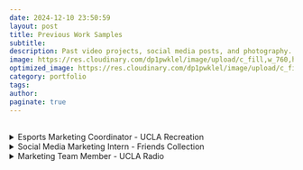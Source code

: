 ```yaml
---
date: 2024-12-10 23:50:59
layout: post
title: Previous Work Samples
subtitle:
description: Past video projects, social media posts, and photography.
image: https://res.cloudinary.com/dp1pwklel/image/upload/c_fill,w_760,h_399/v1730701117/EVENTBRITE_BANNER_d4ab9s.png
optimized_image: https://res.cloudinary.com/dp1pwklel/image/upload/c_fill,w_380,h_200/v1730701117/EVENTBRITE_BANNER_d4ab9s.png
category: portfolio
tags:
author: 
paginate: true
---
```


<br>
<details>
  <summary>Esports Marketing Coordinator - UCLA Recreation</summary>
  <div class="details-content">
    <h3>Marketing and Photography for University of California Esports Initiative 2025 at Redbull HQ</h3>
    <img src="https://res.cloudinary.com/dp1pwklel/image/upload/v1737444481/team_vscfv7.png" alt="Image description" style="max-width:1200px; height:auto; display:block; margin:50;">
    <img src="https://res.cloudinary.com/dp1pwklel/image/upload/v1737444951/REDBULLHQ_bsglx2.png" alt="Image description" style="max-width:1200px; height:auto; display:block; margin:50;">
    <div class="work-samples tweets-row">
      <blockquote class="twitter-tweet"><p lang="en" dir="ltr">Your OVERWATCH 2 Champions for UCEI 2025 presented by <a href="https://twitter.com/Xfinity?ref_src=twsrc%5Etfw">@Xfinity</a> are…<br><br>🎉 <a href="https://twitter.com/UCIEsports?ref_src=twsrc%5Etfw">@UCIEsports</a> 🎉<br><br>Congratulations for the big victory 💫and <a href="https://twitter.com/owexcal?ref_src=twsrc%5Etfw">@owexcal</a> for being the <a href="https://twitter.com/msiUSA?ref_src=twsrc%5Etfw">@msiUSA</a> MVP 🙌 <a href="https://t.co/JW4zrKtUs0">pic.twitter.com/JW4zrKtUs0</a></p>&mdash; University of California Esports Initiative (@UCEInitiative) <a href="https://twitter.com/UCEInitiative/status/1881154858012799450?ref_src=twsrc%5Etfw">January 20, 2025</a></blockquote> <script async src="https://platform.twitter.com/widgets.js" charset="utf-8"></script>
      <blockquote class="twitter-tweet"><p lang="en" dir="ltr">Game☝️goes to <a href="https://twitter.com/UCSDesports?ref_src=twsrc%5Etfw">@UCSDesports</a> 👀 <a href="https://t.co/IInmxXlkfW">pic.twitter.com/IInmxXlkfW</a></p>&mdash; University of California Esports Initiative (@UCEInitiative) <a href="https://twitter.com/UCEInitiative/status/1880807833631129848?ref_src=twsrc%5Etfw">January 19, 2025</a></blockquote> <script async src="https://platform.twitter.com/widgets.js" charset="utf-8"></script>
      <blockquote class="twitter-tweet"><p lang="en" dir="ltr">Check out the <a href="https://twitter.com/Xfinity?ref_src=twsrc%5Etfw">@Xfinity</a> booth this weekend with its amazing prizes 🎁<br><br>Ranging from exclusive UCEI 2025 mousepads to PopSockets, it’s definitely a booth you don’t want to miss 💫 <a href="https://t.co/iZvL1gOFju">pic.twitter.com/iZvL1gOFju</a></p>&mdash; University of California Esports Initiative (@UCEInitiative) <a href="https://twitter.com/UCEInitiative/status/1880361514038890770?ref_src=twsrc%5Etfw">January 17, 2025</a></blockquote> <script async src="https://platform.twitter.com/widgets.js" charset="utf-8"></script>
    </div>
    <script async src="https://platform.twitter.com/widgets.js" charset="utf-8"></script>
    <h3>California Rivalries 2024 Promotional Content</h3>
    <!-- Instagram Posts Row 1 -->
    <div class="work-samples">
      <blockquote class="instagram-media" data-instgrm-permalink="https://www.instagram.com/p/DB2ClH4TfFl/" style="max-width: 300px;"></blockquote>
      <blockquote class="instagram-media" data-instgrm-permalink="https://www.instagram.com/p/DCSYQ6CyKRr/" style="max-width: 300px;"></blockquote>
    </div>
    <script async src="//www.instagram.com/embed.js"></script>
    <!-- Instagram Posts Row 2 -->
    <div class="work-samples">
      <blockquote class="instagram-media" data-instgrm-permalink="https://www.instagram.com/reel/DCkayWRhGMj/?utm_source=ig_embed&amp;utm_campaign=loading"></blockquote>
      <blockquote class="instagram-media" data-instgrm-permalink="https://www.instagram.com/reel/DCnTpIZhNHy/?utm_source=ig_embed&amp;utm_campaign=loading"></blockquote>
      <blockquote class="instagram-media" data-instgrm-permalink="https://www.instagram.com/reel/DCpkDJbBd4l/?utm_source=ig_embed&amp;utm_campaign=loading"></blockquote>
    </div>
    <script async src="//www.instagram.com/embed.js"></script>
    <h3>Hosting California Rivalries</h3>
    <img src="https://res.cloudinary.com/dp1pwklel/image/upload/v1737444301/IMG_3448_wmjtm4.jpg" alt="Image description" style="max-width:1200px; height:auto; display:block; margin:50;">
    <img src="https://res.cloudinary.com/dp1pwklel/image/upload/v1737444300/IMG_3553_df6vkq.jpg" alt="Image description" style="max-width:1200px; height:auto; display:block; margin:50;">
    <img src="https://res.cloudinary.com/dp1pwklel/image/upload/v1737444300/IMG_3556_v4eyuq.jpg" alt="Image description" style="max-width:1200px; height:auto; display:block; margin:50;">
    <!-- Twitter Posts Row -->
    <h3>University of California Esports Initiative Online Qualifiers Tweets</h3>
    <div class="work-samples tweets-row">
      <blockquote class="twitter-tweet">
        <p lang="en" dir="ltr">🛣️Road to LAN, UCEI Online Qualifiers for Overwatch 2 continues today at 5PM PT🏆!<br><br>
        The winner of today's first broacast will battle against <a href="https://twitter.com/UCLAEsports?ref_src=twsrc%5Etfw">@UCLAEsports</a> right after to solidfy their spot in LAN!<br><br>⚔ 7. <a href="https://twitter.com/UCSBEsports?ref_src=twsrc%5Etfw">@UCSBEsports</a> vs 6. <a href="https://twitter.com/CALEsports?ref_src=twsrc%5Etfw">@CALEsports</a> ⚔<br><br>
        Watch live with the link in our replies! <a href="https://t.co/wLn0yYXH3v">pic.twitter.com/wLn0yYXH3v</a></p>&mdash; University of California Esports Initiative (@UCEInitiative) 
        <a href="https://twitter.com/UCEInitiative/status/1855780846382563436?ref_src=twsrc%5Etfw">November 11, 2024</a>
      </blockquote>
      <blockquote class="twitter-tweet">
        <p lang="en" dir="ltr">Tune in for the final match of this weekend's Overwatch 2 UCEI Online Qualifiers!💫<br><br>
        2. <a href="https://twitter.com/SlugGamingUCSC?ref_src=twsrc%5Etfw">@SlugGamingUCSC</a> vs. 8. <a href="https://twitter.com/HLG_UCR?ref_src=twsrc%5Etfw">@HLG_UCR</a> <br><br>
        The winner will solidfy their place in LAN, and the loser faces elimination. The pressure is on💥<br><br>
        Watch live with the link in our replies! <a href="https://t.co/7FVdCPqrnv">pic.twitter.com/7FVdCPqrnv</a></p>&mdash; University of California Esports Initiative (@UCEInitiative) 
        <a href="https://twitter.com/UCEInitiative/status/1855816588659937605?ref_src=twsrc%5Etfw">November 11, 2024</a>
      </blockquote>
      <blockquote class="twitter-tweet">
        <p lang="en" dir="ltr">After some great matches this weekend, here are the Overwatch 2 teams that qualified for LAN 💫:<br><br>
        1. <a href="https://twitter.com/UCIEsports?ref_src=twsrc%5Etfw">@UCIEsports</a> <br>2. <a href="https://twitter.com/SlugGamingUCSC?ref_src=twsrc%5Etfw">@SlugGamingUCSC</a> <br>3. <a href="https://twitter.com/UCSDesports?ref_src=twsrc%5Etfw">@UCSDesports</a> <br>5. <a href="https://twitter.com/UCLAEsports?ref_src=twsrc%5Etfw">@UCLAEsports</a> <br><br>
        Welcome to UCEI Invitational LAN Presented by <a href="https://twitter.com/Xfinity?ref_src=twsrc%5Etfw">@Xfinity</a> 🫡 <a href="https://t.co/q4HxgxcUjx">pic.twitter.com/q4HxgxcUjx</a></p>&mdash; University of California Esports Initiative (@UCEInitiative) 
        <a href="https://twitter.com/UCEInitiative/status/1855833493130863077?ref_src=twsrc%5Etfw">November 11, 2024</a>
      </blockquote>
    </div>
    <script async src="https://platform.twitter.com/widgets.js" charset="utf-8"></script>
  </div>
</details>


<details>
  <summary>Social Media Marketing Intern - Friends Collection</summary>
  <div class="details-content">
    <h3>Fashion Cents Paid Advertisement</h3>
    <div class="work-samples">
    <iframe src="https://drive.google.com/file/d/1rnrbgRWMaJ2JJk43wBL95tcjxpYPyuN-/preview" width="640" height="480" allow="autoplay"></iframe>
    </div>
    <div class="details-content">
    <h3>Lime Slime Promotion Post</h3>
    <div class="work-samples">
      <blockquote class="instagram-media" data-instgrm-permalink="https://www.instagram.com/p/C3tE47vBN0l/" style="max-width: 300px;"></blockquote>
    </div>
    <script async src="//www.instagram.com/embed.js"></script>
    </div>
    <h3>Fashion Cents Reddit Engagement Post</h3>
    <blockquote class="reddit-embed-bq" style="height:500px" data-embed-height="739"><a href="https://www.reddit.com/r/tabletopgamedesign/comments/1bc36jl/update_choosing_between_legibility_or_player/">Update: Choosing between Legibility or Player Freedom</a><br> by<a href="https://www.reddit.com/user/HouseFishBalloon/">u/HouseFishBalloon</a> in<a href="https://www.reddit.com/r/tabletopgamedesign/">tabletopgamedesign</a></blockquote><script async="" src="https://embed.reddit.com/widgets.js" charset="UTF-8">  
    </script>
  </div>
</details>

<details>
  <summary>Marketing Team Member - UCLA Radio</summary>
  <div class="details-content">
    <h3>Minor Strut In-station Performance TikTok Promotion</h3>
    <iframe src="https://drive.google.com/file/d/1hh0ibdepgKu1j2F-R741Dsn_JXxOp-Cw/preview" width="640" height="480" allow="autoplay"></iframe>
      <h3>Smooth Jas In-station Performance Photographs</h3>
      <img src="https://res.cloudinary.com/dp1pwklel/image/upload/v1734055650/smaller1_tcntwo.png" alt="Image description" style="max-width:800px; height:auto; display:block; margin:50;">
      <img src="https://res.cloudinary.com/dp1pwklel/image/upload/v1734055650/smaller2_cz5dkl.png" alt="Image description" style="max-width:800px; height:auto; display:block; margin:50;">
      <img src="https://res.cloudinary.com/dp1pwklel/image/upload/v1734056061/smaller5_hc09lv.png" alt="Image description" style="max-width:500px; height:auto; display:block; margin:50;">
      <img src="https://res.cloudinary.com/dp1pwklel/image/upload/v1734055650/smaller3_mtp8of.png" alt="Image description" style="max-width:800px; height:auto; display:block; margin:50;">
      <br>
        <div style="text-align: center;">
          <blockquote class="instagram-media" data-instgrm-permalink="https://www.instagram.com/p/DEYxY7PPGw0/" style="max-width: 500px; display: inline-block;"></blockquote>
        </div>
        <script async src="//www.instagram.com/embed.js"></script>
      </div>
  <br>
</details>